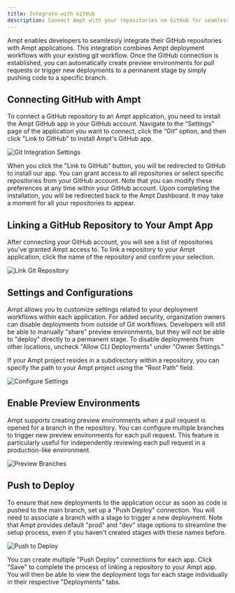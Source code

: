 ```yaml
---
title: Integrate with GitHub
description: Connect Ampt with your repositories on GitHub for seamless deployment workflows.
---
```


Ampt enables developers to seamlessly integrate their GitHub repositories with Ampt applications. This integration combines Ampt deployment workflows with your existing git workflow. Once the GitHub connection is established, you can automatically create preview environments for pull requests or trigger new deployments to a permanent stage by simply pushing code to a specific branch.

## Connecting GitHub with Ampt

To connect a GitHub repository to an Ampt application, you need to install the Ampt GitHub app in your GitHub account. Navigate to the “Settings” page of the application you want to connect, click the “Git” option, and then click "Link to GitHub" to install Ampt's GitHub app.

![Git Integration Settings](/images/docs/integrate-github.png 'Set up Git Integrations under the App Settings')

When you click the "Link to GitHub" button, you will be redirected to GitHub to install our app. You can grant access to all repositories or select specific repositories from your GitHub account. Note that you can modify these preferences at any time within your GitHub account. Upon completing the installation, you will be redirected back to the Ampt Dashboard. It may take a moment for all your repositories to appear.

## Linking a GitHub Repository to Your Ampt App

After connecting your GitHub account, you will see a list of repositories you've granted Ampt access to. To link a repository to your Ampt application, click the name of the repository and confirm your selection.

![Link Git Repository](/images/docs/git-link-repository.png 'Link a repository to your Ampt app')

## Settings and Configurations

Ampt allows you to customize settings related to your deployment workflows within each application. For added security, organization owners can disable deployments from outside of Git workflows. Developers will still be able to manually "share" preview environments, but they will not be able to "deploy" directly to a permanent stage. To disable deployments from other locations, uncheck "Allow CLI Deployments" under "Owner Settings."

If your Ampt project resides in a subdirectory within a repository, you can specify the path to your Ampt project using the “Root Path” field.

![Configure Settings](/images/docs/git-settings.png 'Configure git settings for your Ampt app')

## Enable Preview Environments

Ampt supports creating preview environments when a pull request is opened for a branch in the repository. You can configure multiple branches to trigger new preview environments for each pull request. This feature is particularly useful for independently reviewing each pull request in a production-like environment.

![Preview Branches](/images/docs/git-previews.png 'Enable previews on Pull Requests')

## Push to Deploy

To ensure that new deployments to the application occur as soon as code is pushed to the main branch, set up a "Push Deploy" connection. You will need to associate a branch with a stage to trigger a new deployment. Note that Ampt provides default "prod" and "dev" stage options to streamline the setup process, even if you haven't created stages with these names before.

![Push to Deploy](/images/docs/git-push-deploys.png 'Automatically deploy your application when changed are pushed')

You can create multiple "Push Deploy" connections for each app. Click "Save" to complete the process of linking a repository to your Ampt app. You will then be able to view the deployment logs for each stage individually in their respective "Deployments" tabs.
